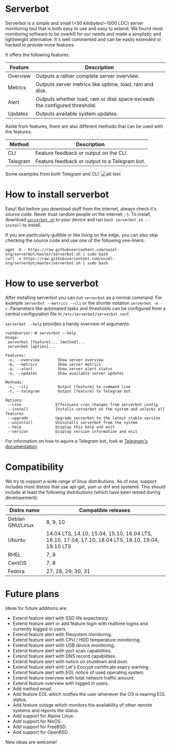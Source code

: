 # Serverbot
Serverbot is a simple and small (<50 kilobytes/~1000 LOC) server monitoring tool that is both easy to use and easy to extend. We found most monitoring software to be overkill for our needs and made a simplistic and lightweight alternative. It's well commented and can be easily extended or hacked to provide more features.

It offers the following features:

| Feature | Description |
| ------- | ----------- |
| Overview | Outputs a rather complete server overview. |
| Metrics | Outputs server metrics like uptime, load, ram and disk. |
| Alert | Outputs whether load, ram or disk space exceeds the configured threshold. |
| Updates | Outputs available system updates. |

Aside from features, there are also different methods that can be used with the features:

| Method | Description |
| ------ | ----------- |
| CLI | Feature feedback or output on the CLI. |
| Telegram | Feature feedback or output to a Telegram bot. |

Some examples from both Telegram and CLI:
![alt text](https://raw.githubusercontent.com/nozel-org/serverbot/master/overview.jpg "feature examples")

# How to install serverbot
Easy! But before you download stuff from the internet, always check it's source code. Never trust random people on the internet ;-). To install, download [`serverbot.sh`](https://raw.githubusercontent.com/nozel-org/serverbot/master/serverbot.sh) to your device and run `bash serverbot.sh --install` to install.

If you are particularly gullible or like living on the edge, you can also skip checking the source code and use one of the following one-liners:
```
wget -O - https://raw.githubusercontent.com/nozel-org/serverbot/master/serverbot.sh | sudo bash
curl -s https://raw.githubusercontent.com/nozel-org/serverbot/master/serverbot.sh | sudo bash
```

# How to use serverbot
After installing serverbot you can run `serverbot` as a normal command. For example `serverbot --metrics --cli` or the shorter notation `serverbot -m -c`. Parameters like automated tasks and thresholds can be configured from a central configuration file in `/etc/serverbot/serverbot.conf`.

`serverbot --help` provides a handy overview of arguments:
```
root@server:~# serverbot --help
Usage:
 serverbot [feature]... [method]...
 serverbot [option]...

Features:
 -o, --overview        Show server overview
 -m, --metrics         Show server metrics
 -a, --alert           Show server alert status
 -u, --updates         Show available server updates

Methods:
 -c, --cli             Output [feature] to command line
 -t, --telegram        Output [feature] to Telegram bot

Options:
 --cron               Effectuate cron changes from serverbot config
 --install            Installs serverbot on the system and unlocks all features
 --upgrade            Upgrade serverbot to the latest stable version
 --uninstall          Uninstalls serverbot from the system
 --help               Display this help and exit
 --version            Display version information and exit
```

For information on how to aquire a Telegram bot, look at [Telegram's documentation](https://core.telegram.org/bots).

# Compatibility
We try to support a wide range of linux distributions. As of now, support includes most distros that use apt-get, yum or dnf and systemd. This should include at least the following distributions (which have been tested during developement):

| Distro name | Compatible releases |
| ----------- | ------------------- |
| Debian GNU/Linux | 8, 9, 10 |
| Ubuntu | 14.04 LTS, 14.10, 15.04, 15.10, 16.04 LTS, 16.10, 17.04, 17.10, 18.04 LTS, 18.10, 19.04, 19.10 LTS |
| RHEL | 7, 8 |
| CentOS | 7, 8 |
| Fedora | 27, 28, 29, 30, 31 |

# Future plans
Ideas for future additions are:

* Extend feature alert with SSD life expectancy.
* Extend feature alert or add feature login with realtime logins and currently logged in users.
* Extend feature alert with filesystem monitoring.
* Extend feature alert with CPU / HDD temperature monitoring.
* Extend feature alert with USB device monitoring.
* Extend feature alert with port scan capabilities.
* Extend feature alert with DNS record capabilities.
* Extend feature alert with notice on shutdown and boot.
* Extend feature alert with Let's Encrypt certificate expiry warning.
* Extend feature alert with EOL notice of used operating system.
* Extend feature overview with total network traffic amount.
* Extend feature overview with logged in users.
* Add method email.
* Add feature EOL which notifies the user whenever the OS is nearing EOL status.
* Add feature outage which monitors the availability of other remote systems and reports the status.
* Add support for Alpine Linux.
* Add support for NixOS.
* Add support for FreeBSD.
* Add support for OpenBSD.

New ideas are welcome!
